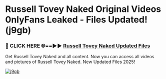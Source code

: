 # Russell Tovey Naked Original Videos 0nlyFans Leaked - Files Updated! (j9gb)

<h3>🔴 CLICK HERE 🌐==►► <a href="https://tinyurl.com/yckcrads" rel="nofollow">Russell Tovey Naked Updated Files</a></h3>

Get Russell Tovey Naked and all content. Now you can access all videos and pictures of Russell Tovey Naked. New Updated Files 2025!

[![j9gb](https://i.imgur.com/hpKpOFt.gif)](https://tinyurl.com/yckcrads)
